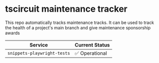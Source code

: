 # tscircuit maintenance tracker

This repo automatically tracks maintenance tracks. It can be used to track
the health of a project's main branch and give maintenance sponsorship
awards

<!-- START_STATUS_TABLE -->

| Service               | Current Status |
| --------------------- | -------------- |
| `snippets-playwright-tests` | ✅ Operational |

<!-- END_STATUS_TABLE -->
